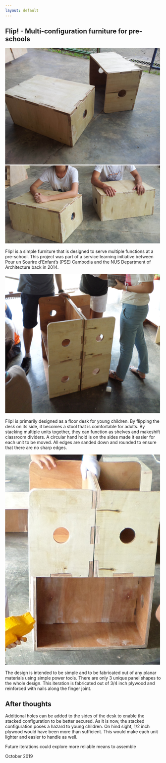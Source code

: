 ```yaml
---
layout: default
---
```


## Flip! - Multi-configuration furniture for pre-schools

<img src="portfolio/flip/3.jpg" alt="Image of Desk" width="500"/>
<img src="portfolio/flip/2.jpg" alt="Image of Desk" width="500"/>

Flip! is a simple furniture that is designed to serve multiple functions at a pre-school. This project was part of a service learning initiative between Pour un Sourire d’Enfant’s (PSE) Cambodia and the NUS Department of Architecture back in 2014. 

<img src="portfolio/flip/1.jpg" alt="Image of Desk" width="500"/>

Flip! is primarily designed as a floor desk for young children. By flipping the desk on its side, it becomes a stool that is comfortable for adults. By stacking multiple units together, they can function as shelves and makeshift classroom dividers. A circular hand hold is on the sides made it easier for each unit to be moved. All edges are sanded down and rounded to ensure that there are no sharp edges. 

<img src="portfolio/flip/4.jpg" alt="Image of Desk" width="500"/>

The design is intended to be simple and to be fabricated out of any planar materials using simple power tools. There are only 3 unique panel shapes to the whole design. This iteration is fabricated out of 3/4 inch plywood and reinforced with nails along the finger joint. 

## After thoughts

Additional holes can be added to the sides of the desk to enable the stacked configuration to be better secured. As it is now, the stacked configuration poses a hazard to young children. On hind sight,  1/2 inch plywood would have been more than sufficient. This would make each unit lighter and easier to handle as well.

Future iterations could explore more reliable means to assemble 

October 2019